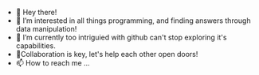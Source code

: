 - 👋 Hey there!
- 👀 I’m interested in all things programming, and finding answers through data manipulation!
- 🌱 I’m currently too intriguied with github can't stop exploring it's capabilities.
- 💞️Collaboration is key, let's help each other open doors!
- 📫 How to reach me ...

<!---
amelise07/amelise07 is a ✨ special ✨ repository because its `README.md` (this file) appears on your GitHub profile.
You can click the Preview link to take a look at your changes.
--->
